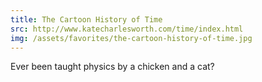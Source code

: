 ```yaml
---
title: The Cartoon History of Time
src: http://www.katecharlesworth.com/time/index.html
img: /assets/favorites/the-cartoon-history-of-time.jpg
---
```


Ever been taught physics by a chicken and a cat?
